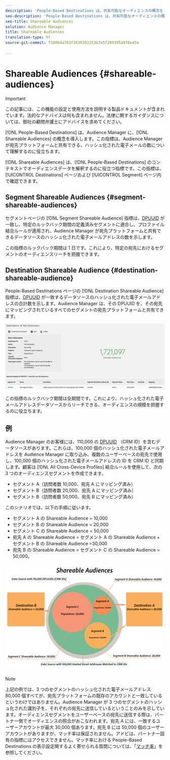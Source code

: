 ```yaml
---
description: 'People-Based Destinations は、共有可能なオーディエンスの概念を Audience Manager に導入します。この指標は、Audience Manager が宛先プラットフォームと共有できる、ハッシュ化された電子メールの数について理解するのに役立ちます。 '
seo-description: 'People-Based Destinations は、共有可能なオーディエンスの概念を Audience Manager に導入します。この指標は、Audience Manager が宛先プラットフォームと共有できる、ハッシュ化された電子メールの数について理解するのに役立ちます。 '
seo-title: Shareable Audiences
solution: Audience Manager
title: Shareable Audiences
translation-type: ht
source-git-commit: f500b4a763f1639392253b7e5f209395a978e45e

---
```



# Shareable Audiences {#shareable-audiences}

>[!IMPORTANT]
>この記事には、この機能の設定と使用方法を説明する製品ドキュメントが含まれています。法的なアドバイスは何も含まれません。法律に関するガイダンスについては、御社の顧問弁護士にアドバイスを求めてください。

[!DNL People-Based Destinations] は、Audience Manager に、[!DNL Shareable Audiences] の概念を導入します。この指標は、Audience Manager が宛先プラットフォームと共有できる、ハッシュ化された電子メールの数について理解するのに役立ちます。

[!DNL Shareable Audiences] は、[!DNL People-Based Destinations] のコンテキストでオーディエンスデータを解釈するのに役立つ指標です。この指標は、[!UICONTROL Destinations] ページおよび [!UICONTROL Segment] ページ内で確認できます。

## Segment Shareable Audiences {#segment-shareable-audiences}

セグメントページの [!DNL Segment Shareable Audience] 指標は、[DPUUID](../../reference/ids-in-aam.md) が一致し、特定のルックバック期間の定義済みセグメントに適合し、プロファイル結合ルールが適用され、Audience Manager が宛先プラットフォームと共有できるデータソースのハッシュ化された電子メールアドレスの数を示します。

この指標のルックバック期間は 1 日です。これにより、特定の宛先におけるセグメントのオーディエンスリーチを把握できます。

## Destination Shareable Audience {#destination-shareable-audience}

People-Based Destinations ページの [!DNL Destination Shareable Audience] 指標は、[DPUUID](../../reference/ids-in-aam.md) が一致するデータソースのハッシュ化された電子メールアドレスの合計数を示します。Audience Manager は、その DPUUID を、その宛先にマッピングされているすべてのセグメントの宛先プラットフォームと共有できます。

![shareable-audiences](assets/dest-shareable-audiences.png)

この指標のルックバック期間は全期間です。これにより、ハッシュ化された電子メールアドレスデータソースからリーチできる、オーディエンスの規模を把握するのに役立ちます。

## 例

Audience Manager のお客様には、110,000 の [DPUUID](../../reference/ids-in-aam.md) （CRM ID）を含むデータソースがあります。これらは、100,000 個のハッシュ化された電子メールアドレスを Audience Manager に取り込み、複数のユーザーベースの宛先で使用し、100,000 個のハッシュ化された電子メールアドレスの ID を CRM ID と同期します。顧客は [!DNL All Cross-Device Profiles] 結合ルールを使用して、次の 3 つのオーディエンスセグメントを作成できます。

* セグメント A（訪問者数 10,000、宛先 A にマッピング済み）
* セグメント B（訪問者数 20,000、宛先 A にマッピング済み）
* セグメント B（訪問者数 50,000、宛先 B にマッピング済み）

このシナリオでは、以下の手順に従います。

* セグメント A の Shareable Audience = 10,000
* セグメント B の Shareable Audience = 20,000
* セグメント C の Shareable Audience = 50,000
* 宛先 A の Shareable Audience = セグメント A の Shareable Audience + セグメント B の Shareable Audience =30,000
* 宛先 B の Shareable Audience = セグメント C の Shareable Audience = 50,000。

![shareable-audiences-diagram](assets/shareable-audiences.png)

> [!NOTE]
>
> 上記の例では、3 つのセグメントのハッシュ化された電子メールアドレス 80,000 個すべてが、宛先プラットフォームの既存のアカウントと一致しているというわけではありません。Audience Manager が 3 つのセグメントのハッシュ化された識別子を、それぞれの宛先に送信しているということのみを示しています。オーディエンスセグメントをユーザーベースの宛先に送信する際は、パートナー側でオーディエンスの照合がおこなわれます。宛先 A には、一致するユーザーアカウントが最大 30,000 個あります。宛先 B には 50,000 個のユーザーアカウントがありますが、マッチ率は保証されません。アドビは、パートナー固有の指標にはアクセスできません。マッチ率における People-Based Destinations の表示設定関するよく寄せられる質問については、「[マッチ率](../../faq/faq-people-based-destinations.md#match-rates)」を参照してください。
